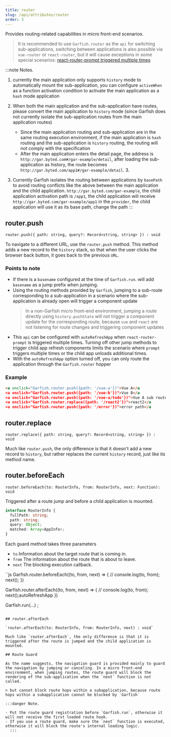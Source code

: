 ```yaml
---
title: router
slug: /api/attributes/router
order: 3
---
```


Provides routing-related capabilities in micro front-end scenarios.

> It is recommended to use `Garfish.router` as the `api` for switching sub-applications, switching between applications is also possible via `vue-router` or `react-router`, but it will cause exceptions in some special scenarios: [react-router-prompt triggered multiple times](https://code.byted.org/pgcfe/gar/issues/5)

:::note Notes.

1. currently the main application only supports `history` mode to automatically mount the sub-application, you can configure `activeWhen` as a function activation condition to activate the main application as a `hash` mode application

2. When both the main application and the sub-application have routes, please convert the main application to `history` mode (since Garfish does not currently isolate the sub-application routes from the main application routes)

   - Since the main application routing and sub-application are in the same routing execution environment, if the main application is `hash` routing and the sub-application is `history` routing, the routing will not comply with the specification
   - After the main application enters the detail page, the address is `http://gar.byted.com#/gar-example/detail`, after loading the sub-application as history, the route becomes `http://gar.byted.com/app1#/gar-example/detail`. 3.

3. Currently Garfish isolates the routing between applications by `basePath` to avoid routing conflicts like the above between the main application and the child application. `http://gar.byted.com/gar-example`, the child application activation path is `/app1`, the child application will receive `http://gar.byted.com/gar-example/app1` in the `provider`, the child application will use it as its base path, change the path
   :::

## router.push

`router.push({ path: string, query?: Record<string, string> }) : void`<br />

To navigate to a different URL, use the `router.push` method. This method adds a new record to the `history` stack, so that when the user clicks the browser back button, it goes back to the previous `URL`.

### Points to note

- If there is a `basename` configured at the time of `Garfish.run`. will add `basename` as a jump prefix when jumping.
- Using the routing methods provided by `Garfish`, jumping to a sub-route corresponding to a sub-application in a scenario where the sub-application is already open will trigger a component update
  > In a non-Garfish micro front-end environment, jumping a route directly using `history.pushState` will not trigger a component update for the corresponding route, because `vue` and `react` are not listening for route changes and triggering component updates
- This `api` can be configured with `autoRefreshApp` when `react-router-prompt` is triggered multiple times. Turning off other jump methods to trigger child app refresh components limits the scenario where `prompt` triggers multiple times or the child app unloads additional times.
- With the `autoRefreshApp` option turned off, you can only route the application through the `Garfish.router` hopper

### Example

```html
<a onclick="Garfish.router.push({path: '/vue-a'})">Vue A</a
<a onclick="Garfish.router.push({path: '/vue-b'})">Vue B</a
<a onclick="Garfish.router.push({path: '/vue-a/todo'})">Vue A sub route</a
<a onclick="Garfish.router.replace({path: '/react2'})">react2</a
<a onclick="Garfish.router.push({path: '/error'})">error path</a
```

## router.replace

`router.replace({ path: string, query?: Record<string, string> }) : void`

Much like `router.push`, the only difference is that it doesn't add a new record to `history`, but rather replaces the current `history` record, just like its method name.

## router.beforeEach

`router.beforeEach(to: RouterInfo, from: RouterInfo, next: Function): void`

Triggered after a route jump and before a child application is mounted.

```ts
interface RouterInfo {
  fullPath: string;
  path: string;
  query: Object;
  matched: Array<AppInfo>;
}
```

Each guard method takes three parameters

- `to` Information about the target route that is coming in.
- `from` The information about the route that is about to leave.
- `next` The blocking execution callback.

``js
Garfish.router.beforeEach((to, from, next) => {
// console.log(to, from);
next();
})

Garfish.router.afterEach((to, from, next) => {
// console.log(to, from);
next();autoRefreshApp
})

Garfish.run(...) ;

```

## router.afterEach

`router.afterEach(to: RouterInfo, from: RouterInfo, next) : void`

Much like `router.afterEach`, the only difference is that it is triggered after the route is jumped and the child application is mounted.

## Route Guard

As the name suggests, the navigation guard is provided mainly to guard the navigation by jumping or canceling. In a micro front-end environment, when jumping routes, the route guard will block the rendering of the sub-application when the `next` function is not called.

> but cannot block route hops within a subapplication, because route hops within a subapplication cannot be blocked by `Garfish`

:::danger Note.

- Put the route guard registration before `Garfish.run`, otherwise it will not receive the first loaded route hook.
- If you use a route guard, make sure the `next` function is executed, otherwise it will block the route's internal loading logic.
  :::
```
